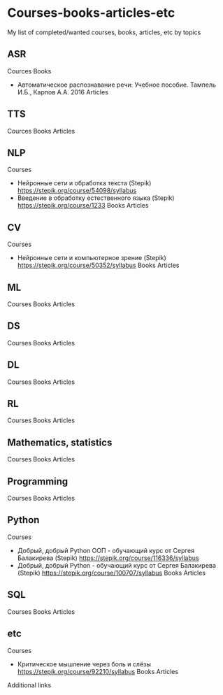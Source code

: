 # Courses-books-articles-etc
My list of completed/wanted courses, books, articles, etc by topics


## ASR
  Cources
  Books
  - Автоматическое распознавание речи: Учебное пособие. Тампель И.Б., Карпов А.А. 2016
  Articles
  
## TTS
  Cources
  Books
  Articles
## NLP
  Courses
  - Нейронные сети и обработка текста (Stepik)  https://stepik.org/course/54098/syllabus
  - Введение в обработку естественного языка (Stepik) https://stepik.org/course/1233
  Books
  Articles
  
## CV
  Courses
  - Нейронные сети и компьютерное зрение (Stepik) https://stepik.org/course/50352/syllabus
  Books
  Articles
  
## ML
  Courses
  Books
  Articles
## DS
  Courses
  Books
  Articles
## DL
  Courses
  Books
  Articles
## RL
  Courses
  Books
  Articles
## Mathematics, statistics
  Courses
  Books
  Articles
## Programming
  Courses
  Books
  Articles

## Python
  Courses
  - Добрый, добрый Python ООП - обучающий курс от Сергея Балакирева (Stepik) https://stepik.org/course/116336/syllabus
  - Добрый, добрый Python - обучающий курс от Сергея Балакирева (Stepik) https://stepik.org/course/100707/syllabus
  Books
  Articles
## SQL
  Courses
  Books
  Articles
## etc
  Courses
  - Критическое мышление через боль и слёзы https://stepik.org/course/92210/syllabus
  Books
  Articles

Additional links
